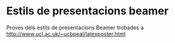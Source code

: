 # Estils de presentacions beamer

Proves dels estils de presentacions Beamer trobades a <http://www.ucl.ac.uk/~ucbpeal/latexposter.html>
